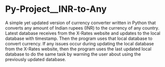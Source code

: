# Py-Project__INR-to-Any
A simple yet updated version of currency converter written in Python that converts any amount of Indian rupees (INR) to the currency of any country. Latest database receives from the X-Rates website and updates to the local database with timestamp. Then the program uses that local database to convert currency. If any issues occur during updating the local database from the X-Rates website, then the program uses the last updated local database to do the same task by warning the user about using the previously updated database.
